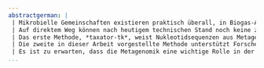 ```yaml
---
abstractgerman: |
 | Mikrobielle Gemeinschaften existieren praktisch überall, in Biogas-Anlagen, heißen Quellen am Meeresgrund, auf der Oberfläche von Pflanzenblättern und -wurzeln und auch im menschlichen Körper, welcher z. B. im Verdauungstrakt an genetisch fremden Zellen ein Vielfaches seiner selbst beherbergt. Sie können aus Abertausenden von Mikroorganismen, wie Bakterien, Archäen, Algen und Pilzen, bestehen, die innerhalb ihrer Umgebung koexistieren und auf Grund ihrer komplexen wechselseitigen Abhängigkeiten und speziellen Umgebungsanforderungen nicht ohne Weiteres isoliert, kultiviert und untersucht werden können. Das Feld der Metagenomik widmet sich der genetischen Analyse dieser Gemeinschaften. Die Gene ihrer Mitglieder sichern ihnen das Überleben, indem sie unter anderem Nahrung verwertbar machen, Gifte neutralisieren oder Symbiosen mit anderen Organismen ermöglichen. Durch die Technik der Gensequenzierung kann man diesen genetischen Reichtum untersuchen und für Anwendungen nutzbar machen, z. B. in Form von neuen Antibiotika oder als Enzyme in der Biotechnologie. Abgesehen von dem großen ökonomischen Potential ermöglicht die Metagenomik ein fundamental besseres Verständnis der mikrobiologischen Prozesse auf unserer Erde.
 | Auf direktem Weg können nach heutigem technischen Stand noch keine zusammenhängenden Genome der mikrobiellen Gemeinschaften sequenziert werden. Vielmehr ergeben sich viele kurze DNA-Abschnitte, sogenannte Reads, die durch Computerprogramme zu Gen- und längeren Genom-Sequenzen zusammengesetzt werden müssen, was sich je nach Größe und Komplexität des Metagenoms als sehr schwierig erweisen kann. Diese Doktorarbeit beschreibt zwei Methoden, die das Ziel verfolgen, metagenomische Sequenzen bestimmten taxonomischen Gruppen oder Genomen zuzuordnen. Dadurch können die Gene bzw. ihre zugehörigen Proteine und Funktionen im phylogenetischen und genetischen Kontextes analysieren werden, um so ein besseres Verständnis der Funktionsweise der Organismen und der mikrobiellen Gemeinschaft zu erlangen.
 | Das erste Methode, *taxator-tk*, weist Nukleotidsequenzen aus Metagenomen bestimmten Taxa zu und begegnet dabei zwei Herausforderungen: zum einen der präzisen Vorhersage und zum anderen der Anwendbarkeit auf Datensätzen, deren Größe mit dem rapiden Fortschritt der DNA-Sequenzierung stetig ansteigt. Annotationsmethoden wie *taxator-tk*, die auf Ähnlichkeit zu bereits bekannten Genomen setzen, benötigen einen beträchtlichen Teil ihrer Laufzeit für die Berechnung der Sequenzähnlichkeiten. Daher nutzt unser Algorithmus die zugrunde liegende phylogenetische Struktur ähnlicher Gensequenzen zur effizienten Berechnung einer taxonomischen Vorhersage. Durch die Anwendung der gleichen phylogenetischen Prinzipien erreicht er eine hohe Präzision der Vorhersagen.
 | Die zweite in dieser Arbeit vorgestellte Methode unterstützt Forscher bei der Rekonstruktion einzelner Genome. Es handelt sich um ein statistisches Klassifikationsmodell für Metagenomdaten, für das zahlreiche direkte und weitergehende Anwendungsmöglichkeiten skizziert werden. Diese umfassen die Klassifizierung von Nukleotidsequenzen nach Genomen, die *de-novo*-Berechnung von Genom-Clustern, die *in-silico* Anreicherung von Genomsequenzdaten und die Qualitätskontrolle rekonstruierter Genome. Die Methode wurde als Software-Bibliothek namens *MGLEX* zur Verwendung in anderen Programmen veröffentlicht und ermöglicht dadurch eine effiziente Datenverwertung bei der Rekonstruktion von Genomen in unterschiedlichen Situationen.
 | Es ist zu erwarten, dass die Metagenomik eine wichtige Rolle in der mikrobiologischen Forschung spielen und zunehmend in Konkurrenz zur Genomsequenzierung geklonter Stämme treten wird. Diese Prognose wird auch durch die rasante Entwicklung der DNA-Sequenziertechniken getragen, die eine immer schnellere Sequenzierung immer längerer Reads ermöglichen. Die hier vorgestellten Methoden ergänzen das Repertoire vorhandener Bioinformatik-Werkzeuge zur Gewinnung von Erkenntnissen aus Metagenomen. Die Reduzierung von Metagenomen auf einzelne Genome ermöglicht sowohl die Anwendung klassischer Algorithmen der Genomik, z. B. zur Rekonstruktion von Stoffwechselpfaden, als auch die Verknüpfung mit experimentellen Daten der Transkriptomik und Proteomik. Daher sind Verfahren zur Rekonstruktion einzelner Genome, wie sie in dieser Arbeit vorgestellt werden, von großem generellem Interesse.
...
```

